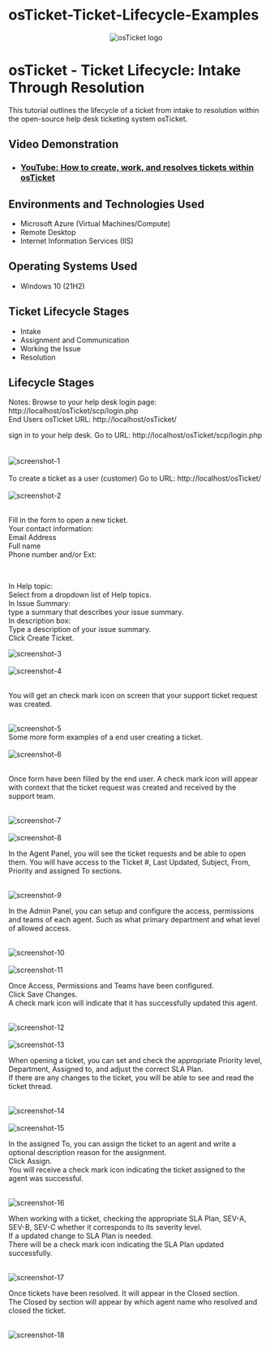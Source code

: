 # osTicket-Ticket-Lifecycle-Examples

<p align="center">
<img src="https://i.imgur.com/Clzj7Xs.png" alt="osTicket logo"/>
</p>

<h1>osTicket - Ticket Lifecycle: Intake Through Resolution</h1>
This tutorial outlines the lifecycle of a ticket from intake to resolution within the open-source help desk ticketing system osTicket.<br />


<h2>Video Demonstration</h2>

- ### [YouTube: How to create, work, and resolves tickets within osTicket](https://www.youtube.com)

<h2>Environments and Technologies Used</h2>

- Microsoft Azure (Virtual Machines/Compute)
- Remote Desktop
- Internet Information Services (IIS)

<h2>Operating Systems Used </h2>

- Windows 10</b> (21H2)

<h2>Ticket Lifecycle Stages</h2>

- Intake
- Assignment and Communication
- Working the Issue
- Resolution

<h2>Lifecycle Stages</h2>


Notes:
Browse to your help desk login page: http://localhost/osTicket/scp/login.php  
End Users osTicket URL: http://localhost/osTicket/ 

sign in to your help desk. Go to URL: http://localhost/osTicket/scp/login.php  
<br>
<br>
<img src="https://iili.io/dVhEwXI.png" alt="screenshot-1">
<br> 
<br>
To create a ticket as a user (customer) Go to URL: http://localhost/osTicket/ 
<br>
<br>
<img src="https://iili.io/dVhE0qF.png" alt="screenshot-2">
<br>
<br>
<p>Fill in the form to open a new ticket.<br>
Your contact information:<br>
Email Address<br>
Full name<br>
Phone number and/or Ext:<br>
</p>
<br>
<p>
In Help topic: <br>
Select from a dropdown list of Help topics. <br>
In Issue Summary: <br>
type a summary that describes your issue summary. <br>
In description box: <br>
Type a description of your issue summary. <br>
Click Create Ticket. <br>
</p>


<img src="https://iili.io/dVhEcs1.png" alt="screenshot-3">
<br>
<br>
<img src="https://iili.io/dVhEaWP.png" alt="screenshot-4">
<br>
<br>
<p>You will get an check mark icon on screen that your support ticket request was created.</p> 
<br>
<img src="https://iili.io/dVhEMdJ.png" alt="screenshot-5">
<br>
Some more form examples of a end user creating a ticket.
<br>
<br>
<img src="https://iili.io/dVhEWeR.png" alt="screenshot-6">
<br>
<br>
<p>Once form have been filled by the end user.
A check mark icon will appear with context that the ticket request was created and
received by the support team.</p> 
<br>
<img src="https://iili.io/dVhEXbp.png" alt="screenshot-7">
<br> 
<br>
<img src="https://iili.io/dVhENst.png" alt="screenshot-8">
<br>
<p>In the Agent Panel, you will see the ticket requests and be able to open them.
You will have access to the Ticket #, Last Updated, Subject, From, Priority and assigned To sections.</p>
<br>
<img src="https://iili.io/dVhEeqX.png" alt="screenshot-9">
<br>
<p>In the Admin Panel, you can setup and configure the access, permissions and teams of each agent. Such as what primary department and what level of allowed access. </p>
<br>
<img src="https://iili.io/dVhEk1n.png" alt="screenshot-10">
<br>
<br>
<img src="https://iili.io/dVhEvgs.png" alt="screenshot-11">
<br>
<p>Once Access, Permissions and Teams have been configured.<br>
Click Save Changes. <br>
A check mark icon will indicate that it has successfully updated this agent. </p>
<br>
<img src="https://iili.io/dVhEge4.png" alt="screenshot-12">
<br>
<br>
<img src="https://iili.io/dVhE6I2.png" alt="screenshot-13">
<br>
<p>When opening a ticket, you can set and check the appropriate Priority level, Department, Assigned to, and adjust the correct SLA Plan.<br>
If there are any changes to the ticket, you will be able to see and read the ticket thread. </p>
<br>
<img src="https://iili.io/dVhEPXS.png" alt="screenshot-14">
<br>
<br>
<img src="https://iili.io/dVhEiL7.png" alt="screenshot-15">
<br>
<p>In the assigned To, you can assign the ticket to an agent and write a optional description reason for the assignment. <br>
Click Assign. <br>
You will receive a check mark icon indicating the ticket assigned to the agent was successful. </p>
<br>
<img src="https://iili.io/dVhEQ1e.png" alt="screenshot-16">
<br>
<p>When working with a ticket, checking the appropriate SLA Plan, SEV-A, SEV-B, SEV-C whether it corresponds to its severity level.<br>
If a updated change to SLA Plan is needed.<br>
There will be a check mark icon indicating the SLA Plan updated successfully. 
</p>
<br>
<img src="https://iili.io/dVhEmkx.png" alt="screenshot-17">
<br>
<p>Once tickets have been resolved. It will appear in the Closed section. <br>
The Closed by section will appear by which agent name who resolved and closed the ticket. </p>
<br>
<img src="https://iili.io/dVhGHhB.png" alt="screenshot-18">
<br>
<br>



